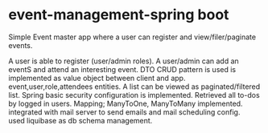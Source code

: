 # event-management-spring boot
Simple Event master app where a user can register and view/filer/paginate events.

A user is able to register (user/admin roles). 
A user/admin can add an eventS and attend an interesting event.
DTO CRUD pattern is used is implemented as value object between client and app.
event,user,role,attendees entities.
A list can be viewed as paginated/filtered list. 
Spring basic security configuration is implemented. 
Retrieved all to-dos by logged in users.
Mapping; ManyToOne, ManyToMany implemented.
integrated with mail server to send emails and mail scheduling config.  
used liquibase as db schema management.
